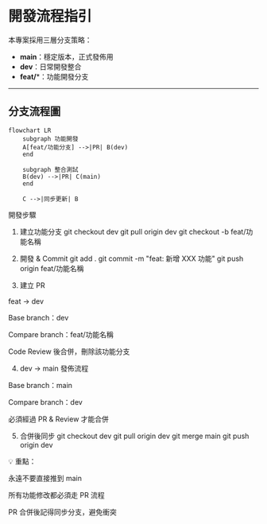 # 開發流程指引

本專案採用三層分支策略：
- **main**：穩定版本，正式發佈用
- **dev**：日常開發整合
- **feat/***：功能開發分支

---

## 分支流程圖

```mermaid
flowchart LR
    subgraph 功能開發
    A[feat/功能分支] -->|PR| B(dev)
    end

    subgraph 整合測試
    B(dev) -->|PR| C(main)
    end

    C -->|同步更新| B
````````````
開發步驟
1. 建立功能分支
git checkout dev
git pull origin dev
git checkout -b feat/功能名稱

2. 開發 & Commit
git add .
git commit -m "feat: 新增 XXX 功能"
git push origin feat/功能名稱

3. 建立 PR

feat → dev

Base branch：dev

Compare branch：feat/功能名稱

Code Review 後合併，刪除該功能分支

4. dev → main 發佈流程

Base branch：main

Compare branch：dev

必須經過 PR & Review 才能合併

5. 合併後同步
git checkout dev
git pull origin dev
git merge main
git push origin dev


💡 重點：

永遠不要直接推到 main

所有功能修改都必須走 PR 流程

PR 合併後記得同步分支，避免衝突
